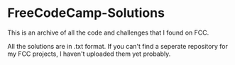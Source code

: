 # FreeCodeCamp-Solutions
This is an archive of all the code and challenges that I found on FCC.

All the solutions are in .txt format. If you can't find a seperate repository for my FCC projects, I haven't uploaded them yet probably.
